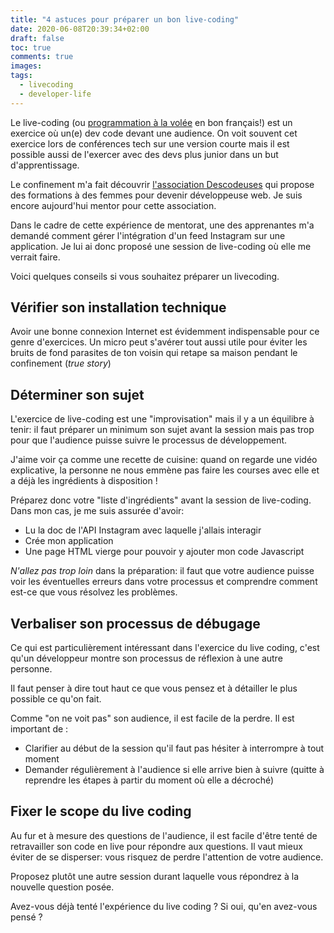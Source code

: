 ```yaml
---
title: "4 astuces pour préparer un bon live-coding"
date: 2020-06-08T20:39:34+02:00
draft: false
toc: true
comments: true
images:
tags:
  - livecoding
  - developer-life
---
```


Le live-coding (ou [programmation à la volée](https://fr.wikipedia.org/wiki/Live_coding) en bon français!) est un exercice où un(e) dev code devant une audience. On voit souvent cet exercice lors de conférences tech sur une version courte mais il est possible aussi de l'exercer avec des devs plus junior dans un but d'apprentissage. 

Le confinement m'a fait découvrir [l'association Descodeuses](https://www.descodeuses.org/frontend) qui propose des formations à des femmes pour devenir développeuse web. Je suis encore aujourd'hui mentor pour cette association. 

Dans le cadre de cette expérience de mentorat, une des apprenantes m'a demandé comment gérer l'intégration d'un feed Instagram sur une application. Je lui ai donc proposé une session de live-coding  où elle me verrait faire. 

Voici quelques conseils si vous souhaitez préparer un livecoding.

## Vérifier son installation technique

Avoir une bonne connexion Internet est évidemment indispensable pour ce genre d'exercices. Un micro peut s'avérer tout aussi utile pour éviter les bruits de fond parasites de ton voisin qui retape sa maison pendant le confinement (*true story*)

## Déterminer son sujet

L'exercice de live-coding est une "improvisation" mais il y a un équilibre à tenir: il faut préparer un minimum son sujet avant la session mais pas trop pour que l'audience puisse suivre le processus de développement. 

J'aime voir ça comme une recette de cuisine: quand on regarde une vidéo explicative, la personne ne nous emmène pas faire les courses avec elle et a déjà les ingrédients à disposition !

Préparez donc votre "liste d'ingrédients" avant la session de live-coding. Dans mon cas, je me suis assurée d'avoir: 

- Lu la doc de l'API Instagram avec laquelle j'allais interagir
- Crée mon application
- Une page HTML vierge pour pouvoir y ajouter mon code Javascript

_N'allez pas trop loin_ dans la préparation: il faut que votre audience puisse voir les éventuelles erreurs dans votre processus et comprendre comment est-ce que vous résolvez les problèmes. 

## Verbaliser son processus de débugage

Ce qui est particulièrement intéressant dans l'exercice du live coding, c'est qu'un développeur montre son processus de réflexion à une autre personne. 

Il faut penser à dire tout haut ce que vous pensez et à détailler le plus possible ce qu'on fait.

Comme "on ne voit pas" son audience, il est facile de la perdre. Il est important de : 

- Clarifier au début de la session qu'il faut pas hésiter à interrompre à tout moment
- Demander régulièrement à l'audience si elle arrive bien à suivre (quitte à reprendre les étapes à partir du moment où elle a décroché)

## Fixer le scope du live coding

Au fur et à mesure des questions de l'audience, il est facile d'être tenté de retravailler son code en live pour répondre aux questions.  Il vaut mieux éviter de se disperser: vous risquez de perdre l'attention de votre audience.

Proposez plutôt une autre session durant laquelle vous répondrez à la nouvelle question posée. 

Avez-vous déjà tenté l'expérience du live coding ? Si oui, qu'en avez-vous pensé ?
